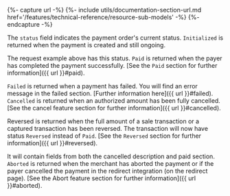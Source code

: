 {%- capture url -%}
    {%- include utils/documentation-section-url.md
        href='/features/technical-reference/resource-sub-models' -%}
{%- endcapture -%}

The `status` field indicates the payment order's current status. `Initialized`
is returned when the payment is created and still ongoing.

The request example above has this status. `Paid` is returned when the payer has
completed the payment successfully. [See the `Paid` section for further
information]({{ url }}#paid).

`Failed` is returned when a payment has failed. You will find an error message
in the failed section. [Further information here]({{ url }}#failed). `Cancelled`
is returned when an authorized amount has been fully cancelled. [See the cancel
feature section for further information]({{ url }}#cancelled).

Reversed is returned when the full amount of a sale transaction or a captured
transaction has been reversed. The transaction will now have status `Reversed`
instead of `Paid`.
[See the `Reversed` section for further information]({{ url }}#reversed).

It will contain fields from both the cancelled description and paid section.
`Aborted` is returned when the merchant has aborted the payment or if the payer
cancelled the payment in the redirect integration (on the redirect page). [See
the Abort feature section for further information]({{ url }}#aborted).
